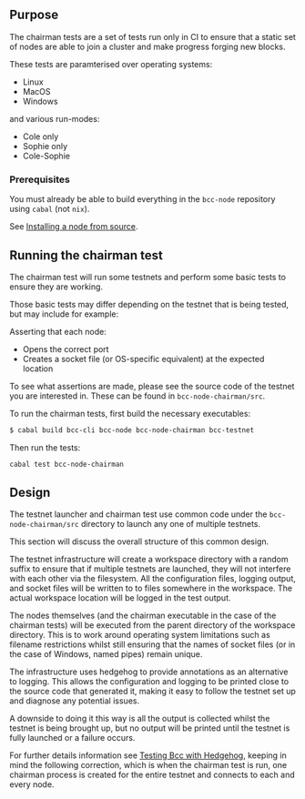 ## Purpose

The chairman tests are a set of tests run only in CI to ensure that a static
set of nodes are able to join a cluster and make progress forging new blocks.

These tests are paramterised over operating systems:

* Linux
* MacOS
* Windows

and various run-modes:

* Cole only
* Sophie only
* Cole-Sophie

### Prerequisites
You must already be able to build everything in the `bcc-node` repository
using `cabal` (not `nix`).

See [Installing a node from source](install.md).

## Running the chairman test
The chairman test will run some testnets and perform some basic tests to ensure they
are working.

Those basic tests may differ depending on the testnet that is being tested, but may
include for example:

Asserting that each node:

* Opens the correct port
* Creates a socket file (or OS-specific equivalent) at the expected location

To see what assertions are made, please see the source code of the testnet you are
interested in.  These can be found in `bcc-node-chairman/src`.

To run the chairman tests, first build the necessary executables:

```bash
$ cabal build bcc-cli bcc-node bcc-node-chairman bcc-testnet
```

Then run the tests:

```bash
cabal test bcc-node-chairman
```

## Design

The testnet launcher and chairman test use common code under the `bcc-node-chairman/src` directory
to launch any one of multiple testnets.

This section will discuss the overall structure of this common design.

The testnet infrastructure will create a workspace directory with a random suffix to ensure that if multiple
testnets are launched, they will not interfere with each other via the filesystem.  All the configuration files,
logging output, and socket files will be written to to files somewhere in the workspace.  The
actual workspace location will be logged in the test output.

The nodes themselves (and the chairman executable in the case of the chairman tests) will be executed from
the parent directory of the workspace directory.  This is to work around operating system limitations such
as filename restrictions whilst still ensuring that the names of socket files (or in the case of Windows,
named pipes) remain unique.

The infrastructure uses hedgehog to provide annotations as an alternative to logging.  This allows the configuration
and logging to be printed close to the source code that generated it, making it easy to follow the testnet
set up and diagnose any potential issues.

A downside to doing it this way is all the output is collected whilst the testnet is being brought up, but
no output will be printed until the testnet is fully launched or a failure occurs.

For further details information see [Testing Bcc with Hedgehog](https://youtu.be/ZAN18xZGsSY), keeping in
mind the following correction, which is when the chairman test is run, one chairman process is created for the
entire testnet and connects to each and every node.
